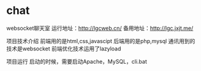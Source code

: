 # chat
websocket聊天室
运行地址：http://lgcweb.cn/
备用地址：http://lgc.jxjt.me/

项目技术介绍
前端用的是html,css,javascipt
后端用的是php,mysql
通讯用到的技术是websocket
前端优化技术运用了lazyload

项目运行
启动的时候，需要启动Apache，MySQL，cli.bat
